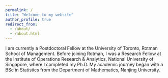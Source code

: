 ```yaml
---
permalink: /
title: "Welcome to my website"
author_profile: true
redirect_from: 
  - /about/
  - /about.html
---
```


I am currently a Postdoctoral Fellow at the University of Toronto, Rotman School of Management. Before joining Rotman, I was a Research Fellow at the Institute of Operations Research & Analytics, National University of Singapore, where I completed my Ph.D. My academic journey began with a BSc in Statistics from the Department of Mathematics, Nanjing University.
